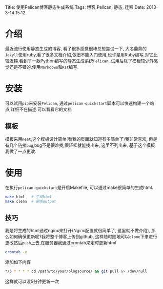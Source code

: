 Title: 使用Pelican博客静态生成系统
Tags: 博客,Pelican, 静态, 迁移
Date: 2013-3-14 15:12

# 介绍
最近流行使用静态生成的博客, 看了很多感觉很棒总想尝试一下, 大名鼎鼎的`Jekyll`使用ruby,看了很多文档介绍,依旧不能入门使用,也许是用Ruby编写,对它比较迟钝.看到了一款Python编写的静态生成系统`Pelican`, 试用后除了模板较少外感觉还是不错的,使用`Markdown`和`Rst`编写.

# 安装
可以试用`pip`来安装`Pelican`, 通过`pelican-quickstart`脚本可以快速构建一个站点,详细不在描述.可以看看它的文档

## 模板
模板采用`neat`,这个模板设计简单(看我的页面就知道有多简单了)我非常喜欢, 但是有几个链接`bug`,bug不是很难找,很轻松就能找出来, 这里不列出来, 基于这个模板我做了一点更改.

# 使用
在执行`pelican-quickstart`是开启Makefile, 可以通过make很简单的生成html.
```bash
make html   # 生成html
make clean  # 删除output
```

## 技巧
我是将生成的html通过nginx来打开(Nginx配置就很简单了, 这里就不做介绍), 那么如何确保更新呢?我将整个博客上传到github, 这样随时随地可以`clone`下来进行更改然后`push`上去,在服务器我通过crontab来定时更新html
```bash
crontab -e
```
添加如下内容
```bash
*/5 * * * * cd /path/to/your/blogsource/ && git pull &> /dev/null
```
这样就可以没5分钟更新一次


